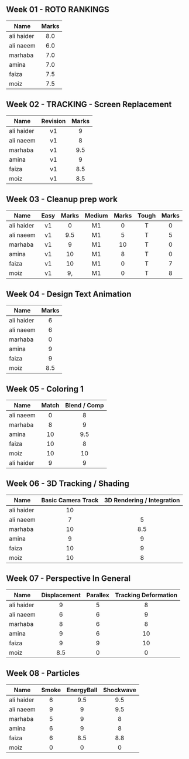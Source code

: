 ## Week 01 - ROTO RANKINGS
| Name   |      Marks      |
|----------|:-------------:|
| ali haider | 8.0 |
| ali naeem  | 6.0 |
| marhaba    | 7.0 |
| amina      | 7.0 |
| faiza      | 7.5 |
| moiz       | 7.5 |

## Week 02 - TRACKING - Screen Replacement

| Name   | Revision  |   Marks      |
|----------|:--:|:-------------:|
| ali haider |v1| 9|
| ali naeem  |v1| 8 |
| marhaba    |v1| 9.5 |
| amina      |v1| 9 |
| faiza      |v1| 8.5 |
| moiz       |v1| 8.5 |

## Week 03 - Cleanup prep work

| Name   | Easy  | Marks | Medium |  Marks | Tough |Marks |
|----------|:--:|:---:|:---:|:---:| :---:|:---:|
| ali haider |v1| 0     |M1|0|T|0|
| ali naeem  |v1| 9.5  |M1|5|T|5|
| marhaba    |v1| 9  |M1|10|T|0|
| amina      |v1| 10  |M1|8|T|0|
| faiza      |v1| 10  |M1|0|T|7|
| moiz       |v1| 9,     |M1|0|T|8|

## Week 04 - Design Text Animation

| Name   | Marks |
|----------|:--:|
| ali haider |6|
| ali naeem  |6|
| marhaba    |0|
| amina      |9|
| faiza      |9|
| moiz       |8.5|

## Week 05 - Coloring 1

| Name   | Match |  Blend / Comp |
|----------|:--:|:--:|
| ali naeem  |0|8|
| marhaba    |8|9|
| amina      |10|9.5|
| faiza      |10|8|
| moiz       |10|10|
| ali haider |9|9|

## Week 06 - 3D Tracking / Shading

| Name   | Basic Camera Track |3D Rendering / Integration |
|----------|:--:|:--:|
| ali haider |10||
| ali naeem  |7|5|
| marhaba    |10|8.5|
| amina      |9|9|
| faiza      |10|9|
| moiz       |10|8|

## Week 07 - Perspective In General

| Name   | Displacement | Parallex | Tracking Deformation|
|----------|:--:|:--:|:--:|
| ali haider |9|5|8|
| ali naeem  |6|6|9|
| marhaba    |8|6|8|
| amina      |9|6|10|
| faiza      |9|9|10|
| moiz       |8.5|0|0|



## Week 08 - Particles

| Name   | Smoke | EnergyBall | Shockwave |
|----------|:--:|:--:|:--:|
| ali haider |6|9.5|9.5
| ali naeem  |9|9|9.5|
| marhaba    |5|9|8|
| amina      |6|9|8|
| faiza      |6|8.5|8.8|
| moiz       |0|0|0|
